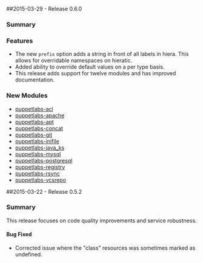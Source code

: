 ##2015-03-29 - Release 0.6.0

### Summary

### Features

* The new `prefix` option adds a string in front of all labels in hiera. This
  allows for overridable namespaces on hieratic.
* Added ability to override default values on a per type basis.
* This release adds support for twelve modules and has improved documentation.

### New Modules

* [puppetlabs-acl](http://forge.puppetlabs.com/puppetlabs/acl)
* [puppetlabs-apache](http://forge.puppetlabs.com/puppetlabs/apache)
* [puppetlabs-apt](http://forge.puppetlabs.com/puppetlabs/apt)
* [puppetlabs-concat](http://forge.puppetlabs.com/puppetlabs/concat)
* [puppetlabs-git](http://forge.puppetlabs.com/puppetlabs/git)
* [puppetlabs-inifile](http://forge.puppetlabs.com/puppetlabs/inifile)
* [puppetlabs-java_ks](http://forge.puppetlabs.com/puppetlabs/java_ks)
* [puppetlabs-mysql](http://forge.puppetlabs.com/puppetlabs/mysql)
* [puppetlabs-postgresql](http://forge.puppetlabs.com/puppetlabs/postgresql)
* [puppetlabs-registry](http://forge.puppetlabs.com/puppetlabs/registry)
* [puppetlabs-rsync](http://forge.puppetlabs.com/puppetlabs/rsync)
* [puppetlabs-vcsrepo](http://forge.puppetlabs.com/puppetlabs/vcsrepo)



##2015-03-22 - Release 0.5.2

### Summary

This release focuses on code quality improvements and service robustness.

#### Bug Fixed

- Corrected issue where the "class" resources was sometimes marked as undefined.
